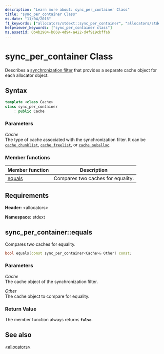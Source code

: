 ```yaml
---
description: "Learn more about: sync_per_container Class"
title: "sync_per_container Class"
ms.date: "11/04/2016"
f1_keywords: ["allocators/stdext::sync_per_container", "allocators/stdext::sync_per_container::equals"]
helpviewer_keywords: ["sync_per_container class"]
ms.assetid: 0b4b2904-b668-4d94-a422-d4f919cbffab
---
```

# sync_per_container Class

Describes a [synchronization filter](../standard-library/allocators-header.md) that provides a separate cache object for each allocator object.

## Syntax

```cpp
template <class Cache>
class sync_per_container
    : public Cache
```

### Parameters

*Cache*\
The type of cache associated with the synchronization filter. It can be [`cache_chunklist`](../standard-library/cache-chunklist-class.md), [`cache_freelist`](../standard-library/cache-freelist-class.md), or [`cache_suballoc`](../standard-library/cache-suballoc-class.md).

### Member functions

|Member function|Description|
|-|-|
|[equals](#equals)|Compares two caches for equality.|

## Requirements

**Header:** \<allocators>

**Namespace:** stdext

## <a name="equals"></a> sync_per_container::equals

Compares two caches for equality.

```cpp
bool equals(const sync_per_container<Cache>& Other) const;
```

### Parameters

*Cache*\
The cache object of the synchronization filter.

*Other*\
The cache object to compare for equality.

### Return Value

The member function always returns **`false`**.

## See also

[\<allocators>](../standard-library/allocators-header.md)
